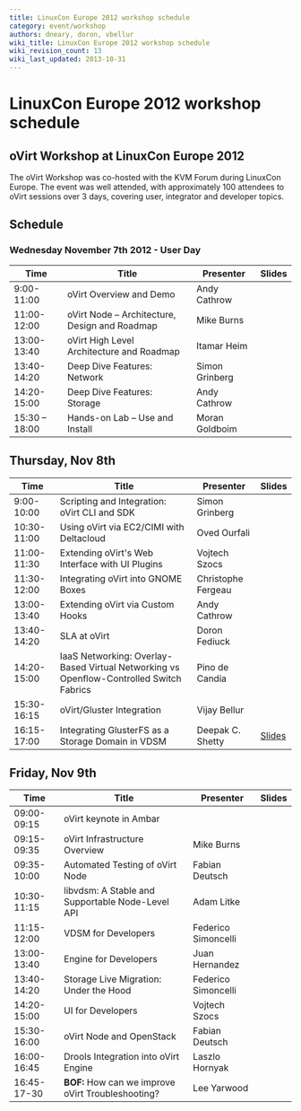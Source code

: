 ```yaml
---
title: LinuxCon Europe 2012 workshop schedule
category: event/workshop
authors: dneary, doron, vbellur
wiki_title: LinuxCon Europe 2012 workshop schedule
wiki_revision_count: 13
wiki_last_updated: 2013-10-31
---
```


# LinuxCon Europe 2012 workshop schedule

## oVirt Workshop at LinuxCon Europe 2012

The oVirt Workshop was co-hosted with the KVM Forum during LinuxCon Europe. The event was well attended, with approximately 100 attendees to oVirt sessions over 3 days, covering user, integrator and developer topics.

## Schedule

### Wednesday November 7th 2012 - User Day

| **Time**      | **Title**                                     | **Presenter**  | **Slides** |
|---------------|-----------------------------------------------|----------------|------------|
| 9:00-11:00    | oVirt Overview and Demo                       | Andy Cathrow   |            |
| 11:00-12:00   | oVirt Node – Architecture, Design and Roadmap | Mike Burns     |
| 13:00-13:40   | oVirt High Level Architecture and Roadmap     | Itamar Heim    |
| 13:40-14:20   | Deep Dive Features: Network                   | Simon Grinberg |
| 14:20-15:00   | Deep Dive Features: Storage                   | Andy Cathrow   |
| 15:30 – 18:00 | Hands-on Lab – Use and Install                | Moran Goldboim |

## Thursday, Nov 8th

| **Time**    | **Title**                                                                               | **Presenter**      | **Slides**                                           |
|-------------|-----------------------------------------------------------------------------------------|--------------------|------------------------------------------------------|
| 9:00-10:00  | Scripting and Integration: oVirt CLI and SDK                                            | Simon Grinberg     |                                                      |
| 10:30-11:00 | Using oVirt via EC2/CIMI with Deltacloud                                                | Oved Ourfali       |
| 11:00-11:30 | Extending oVirt's Web Interface with UI Plugins                                         | Vojtech Szocs      |
| 11:30-12:00 | Integrating oVirt into GNOME Boxes                                                      | Christophe Fergeau |
| 13:00-13:40 | Extending oVirt via Custom Hooks                                                        | Andy Cathrow       |
| 13:40-14:20 | SLA at oVirt                                                                            | Doron Fediuck      |
| 14:20-15:00 | IaaS Networking: Overlay-Based Virtual Networking vs Openflow-Controlled Switch Fabrics | Pino de Candia     |
| 15:30-16:15 | oVirt/Gluster Integration                                                               | Vijay Bellur       |
| 16:15-17:00 | Integrating GlusterFS as a Storage Domain in VDSM                                       | Deepak C. Shetty   | [ Slides](File:Deepak-ovirt-workshop.pdf) |

## Friday, Nov 9th

| **Time**    | **Title**                                          | **Presenter**       | **Slides** |
|-------------|----------------------------------------------------|---------------------|------------|
| 09:00-09:15 | oVirt keynote in Ambar                             |                     |            |
| 09:15-09:35 | oVirt Infrastructure Overview                      | Mike Burns          |
| 09:35-10:00 | Automated Testing of oVirt Node                    | Fabian Deutsch      |
| 10:30-11:15 | libvdsm: A Stable and Supportable Node-Level API   | Adam Litke          |
| 11:15-12:00 | VDSM for Developers                                | Federico Simoncelli |
| 13:00-13:40 | Engine for Developers                              | Juan Hernandez      |
| 13:40-14:20 | Storage Live Migration: Under the Hood             | Federico Simoncelli |
| 14:20-15:00 | UI for Developers                                  | Vojtech Szocs       |
| 15:30-16:00 | oVirt Node and OpenStack                           | Fabian Deutsch      |
| 16:00-16:45 | Drools Integration into oVirt Engine               | Laszlo Hornyak      |
| 16:45-17-30 | **BOF:** How can we improve oVirt Troubleshooting? | Lee Yarwood         |
